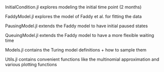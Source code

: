 InitialCondition.jl explores modeling the initial time point (2 months)

FaddyModel.jl explores the model of Faddy et al. for fitting the data

PausingModel.jl extends the Faddy model to have initial paused states

QueuingModel.jl extends the Faddy model to have a more flexible waiting time

Models.jl contains the Turing model definitions + how to sample them

Utils.jl contains convenient functions like the multinomial approximation and various plotting functions
